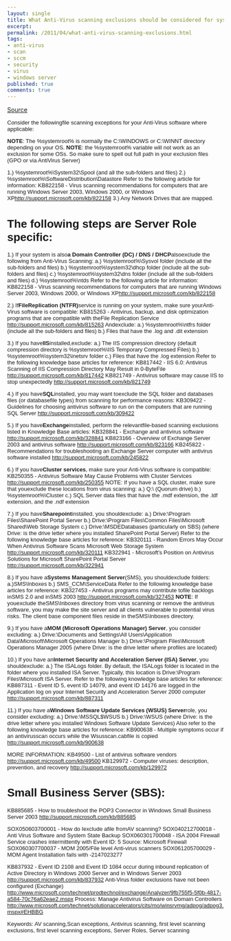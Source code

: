 ```yaml
---
layout: single
title: What Anti-Virus scanning exclusions should be considered for system and servers ?
excerpt: 
permalink: /2011/04/what-anti-virus-scanning-exclusions.html
tags: 
- anti-virus
- scan
- sccm
- security
- virus
- windows server
published: true
comments: true
---
```

[Source](http://myitforum.com/cs2/blogs/scassells/archive/2007/05/14/what-anti-virus-scanning-exclusions-should-be-considered-for-system-and-servers.aspx)

<span class="Apple-style-span" style="font-family: Tahoma, Arial, Helvetica; font-size: 13px;">
Consider the following<a class="" href="http://www.blogger.com/post-edit.g?blogID=5118199599906690528&amp;postID=3371138807439705803" name="#h1" title="#h1"></a>file scanning exceptions for your Anti-Virus software where applicable:

<strong>NOTE</strong>: The %systemroot% is normally the C:\WINDOWS or C:\WINNT directory depending on your OS.
<strong>NOTE</strong>: the %systemroot% variable will not work as an exclusion for some OSs. So make sure to spell out full path in your exclusion files (GPO or via AntiVirus Server)

1.) %systemroot%\System32\Spool (and all the sub-folders and files)
2.) %systemroot%\SoftwareDistribution\Datastore
Refer to the following article for information:
KB822158 - Virus scanning recommendations for computers that are running Windows Server 2003, Windows 2000, or Windows XP<a href="http://support.microsoft.com/kb/822158" style="color: #006ff7;">http://support.microsoft.com/kb/822158</a>
3.) Any Network Drives that are mapped.




The following steps are Server Role specific:
==========================================================
1.) If your system is also<strong>a Domain Controller (DC) / DNS / DHCP</strong>also<a class="" href="http://www.blogger.com/post-edit.g?blogID=5118199599906690528&amp;postID=3371138807439705803" name="#h2" title="#h2"></a>exclude the following from Anti-Virus Scanning:
a.) %systemroot%\Sysvol folder (include all the sub-folders and files)
b.) %systemroot%\system32\dhcp folder (include all the sub-folders and files)
c.) %systemroot%\system32\dns folder (include all the sub-folders and files)
d.) %systemroot%\ntds
Refer to the following article for information:
KB822158 - Virus scanning recommendations for computers that are running Windows Server 2003, Windows 2000, or Windows XP<a href="http://support.microsoft.com/kb/822158" style="color: #006ff7;">http://support.microsoft.com/kb/822158</a>

2.) If<a class="" href="http://www.blogger.com/post-edit.g?blogID=5118199599906690528&amp;postID=3371138807439705803" name="#h3" title="#h3"></a><strong>File</strong><strong>Replication (NTFR)</strong>service is running on your system, make sure yourAnti-Virus software is compatible:
KB815263 - Antivirus, backup, and disk optimization programs that are compatible with the<a class="" href="http://www.blogger.com/post-edit.g?blogID=5118199599906690528&amp;postID=3371138807439705803" name="#h4" title="#h4"></a>File Replication Service
<a href="http://support.microsoft.com/kb/815263" style="color: #006ff7;">http://support.microsoft.com/kb/815263</a>
And<a class="" href="http://www.blogger.com/post-edit.g?blogID=5118199599906690528&amp;postID=3371138807439705803" name="#h5" title="#h5"></a>exclude:
a.) %systemroot%\ntfrs folder (include all the sub-folders and files)
b.) Files that have the .log and .dit extension

3.) If you have<strong>IIS</strong>installed,<a class="" href="http://www.blogger.com/post-edit.g?blogID=5118199599906690528&amp;postID=3371138807439705803" name="#h6" title="#h6"></a>exclude:
a.) The IIS compression directory (default compression directory is %systemroot%\IIS Temporary Compressed Files)
b.) %systemroot%\system32\inetsrv folder
c.) Files that have the .log extension
Refer to the following knowledge base articles for reference:
KB817442 - IIS 6.0: Antivirus Scanning of IIS Compression Directory May Result in 0-Byte<a class="" href="http://www.blogger.com/post-edit.g?blogID=5118199599906690528&amp;postID=3371138807439705803" name="#h7" title="#h7"></a>File
<a href="http://support.microsoft.com/kb/817442" style="color: #006ff7;">http://support.microsoft.com/kb/817442</a>
KB821749 - Antivirus software may cause IIS to stop unexpectedly
<a href="http://support.microsoft.com/kb/821749" style="color: #006ff7;">http://support.microsoft.com/kb/821749</a>

4.) If you have<strong>SQL</strong>installed, you may want to<a class="" href="http://www.blogger.com/post-edit.g?blogID=5118199599906690528&amp;postID=3371138807439705803" name="#h8" title="#h8"></a>exclude the SQL folder and databases files (or database<a class="" href="http://www.blogger.com/post-edit.g?blogID=5118199599906690528&amp;postID=3371138807439705803" name="#h9" title="#h9"></a>file types) from scanning for performance reasons:
KB309422 - Guidelines for choosing antivirus software to run on the computers that are running SQL Server
<a href="http://support.microsoft.com/kb/309422" style="color: #006ff7;">http://support.microsoft.com/kb/309422</a>

5.) If you have<strong>Exchange</strong>installed, perform the relevant<a class="" href="http://www.blogger.com/post-edit.g?blogID=5118199599906690528&amp;postID=3371138807439705803" name="#h10" title="#h10"></a>file-based scanning exclusions listed in Knowledge Base articles:
KB328841 - Exchange and antivirus software
<a href="http://support.microsoft.com/kb/328841" style="color: #006ff7;">http://support.microsoft.com/kb/328841</a>
KB823166 - Overview of Exchange Server 2003 and antivirus software
<a href="http://support.microsoft.com/kb/823166" style="color: #006ff7;">http://support.microsoft.com/kb/823166</a>
KB245822 - Recommendations for troubleshooting an Exchange Server computer with antivirus software installed
<a href="http://support.microsoft.com/kb/245822" style="color: #006ff7;">http://support.microsoft.com/kb/245822</a>

6.) If you have<strong>Cluster services</strong>, make sure your Anti-Virus software is compatible:
KB250355 - Antivirus Software May Cause Problems with Cluster Services
<a href="http://support.microsoft.com/kb/250355" style="color: #006ff7;">http://support.microsoft.com/kb/250355</a>
NOTE: If you have a SQL cluster, make sure that you<a class="" href="http://www.blogger.com/post-edit.g?blogID=5118199599906690528&amp;postID=3371138807439705803" name="#h11" title="#h11"></a>exclude these locations from virus scanning:
a.) Q:\ (Quorum drive)
b.) %systemroot%\Cluster
c.) SQL Server data files that have the .mdf extension, the .ldf extension, and the .ndf extension

7.) If you have<strong>Sharepoint</strong>installed, you should<a class="" href="http://www.blogger.com/post-edit.g?blogID=5118199599906690528&amp;postID=3371138807439705803" name="#h12" title="#h12"></a>exclude:
a.) Drive:\Program Files\SharePoint Portal Server
b.) Drive:\Program Files\Common Files\Microsoft Shared\Web Storage System
c.) Drive:\MSDEDatabases (particularly on SBS) (where Drive: is the drive letter where you installed SharePoint Portal Server)
Refer to the following knowledge base articles for reference:
KB320111 - Random Errors May Occur When Antivirus Software Scans Microsoft Web Storage System
<a href="http://support.microsoft.com/kb/320111" style="color: #006ff7;">http://support.microsoft.com/kb/320111</a>
KB322941 - Microsoft's Position on Antivirus Solutions for Microsoft SharePoint Portal Server
<a href="http://support.microsoft.com/kb/322941" style="color: #006ff7;">http://support.microsoft.com/kb/322941</a>

8.) If you have a<strong>Systems Management Server</strong>(<a class="" href="http://www.blogger.com/post-edit.g?blogID=5118199599906690528&amp;postID=3371138807439705803" name="#h13" title="#h13"></a>SMS), you should<a class="" href="http://www.blogger.com/post-edit.g?blogID=5118199599906690528&amp;postID=3371138807439705803" name="#h14" title="#h14"></a>exclude folders:
a.)<a class="" href="http://www.blogger.com/post-edit.g?blogID=5118199599906690528&amp;postID=3371138807439705803" name="#h15" title="#h15"></a>SMS\Inboxes
b.) SMS_CCM\ServiceData
Refer to the following knowledge base articles for reference:
KB327453 - Antivirus programs may contribute to<a class="" href="http://www.blogger.com/post-edit.g?blogID=5118199599906690528&amp;postID=3371138807439705803" name="#h16" title="#h16"></a>file backlogs in<a class="" href="http://www.blogger.com/post-edit.g?blogID=5118199599906690528&amp;postID=3371138807439705803" name="#h17" title="#h17"></a>SMS 2.0 and in<a class="" href="http://www.blogger.com/post-edit.g?blogID=5118199599906690528&amp;postID=3371138807439705803" name="#h18" title="#h18"></a>SMS 2003
<a href="http://support.microsoft.com/kb/327453" style="color: #006ff7;" title="http://support.microsoft.com/kb/327453">http://support.microsoft.com/kb/327453</a>
<span style="font-family: Arial, sans-serif; font-size: 10pt;"><strong>NOTE</strong>: If you<a class="" href="http://www.blogger.com/post-edit.g?blogID=5118199599906690528&amp;postID=3371138807439705803" name="#h19" title="#h19"></a>exclude the<a class="" href="http://www.blogger.com/post-edit.g?blogID=5118199599906690528&amp;postID=3371138807439705803" name="#h20" title="#h20"></a>SMS\Inboxes directory from virus scanning or remove the antivirus software, you may make the site server and all clients vulnerable to potential virus risks. The client base component files reside in the<a class="" href="http://www.blogger.com/post-edit.g?blogID=5118199599906690528&amp;postID=3371138807439705803" name="#h21" title="#h21"></a>SMS\Inboxes directory.

9.) If you have a<strong>MOM (Microsoft Operations Manager) Server</strong>, you consider excluding:
a.) Drive:\Documents and Settings\All Users\Application Data\Microsoft\Microsoft Operations Manager
b.) Drive:\Program Files\Microsoft Operations Manager 2005 (where Drive: is the drive letter where profiles are located)

10.) If you have an<strong>Internet Security and Acceleration Server (ISA) Server</strong>, you should<a class="" href="http://www.blogger.com/post-edit.g?blogID=5118199599906690528&amp;postID=3371138807439705803" name="#h22" title="#h22"></a>exclude:
a.) The ISALogs folder. By default, the ISALogs folder is located in the folder where you installed ISA Server. Typically, this location is Drive:\Program Files\Microsoft ISA Server.
Refer to the following knowledge base articles for reference:
KB887311 - Event ID 5, event ID 14079, and event ID 14176 are logged in the Application log on your Internet Security and Acceleration Server 2000 computer
<a href="http://support.microsoft.com/kb/887311" style="color: #006ff7;">http://support.microsoft.com/kb/887311</a>

11.) If you have a<strong>Windows Software Update Services (WSUS) Server</strong>role, you consider excluding:
a.) Drive:\MSSQL$WSUS
b.) Drive:\WSUS
(where Drive: is the drive letter where you installed Windows Software Update
Services)
Also refer to the following knowledge base articles for reference:
KB900638 - Multiple symptoms occur if an antivirus<a class="" href="http://www.blogger.com/post-edit.g?blogID=5118199599906690528&amp;postID=3371138807439705803" name="#h23" title="#h23"></a>scan occurs while the Wsusscan.cab<a class="" href="http://www.blogger.com/post-edit.g?blogID=5118199599906690528&amp;postID=3371138807439705803" name="#h24" title="#h24"></a>file is copied
<a href="http://support.microsoft.com/kb/900638" style="color: #006ff7;">http://support.microsoft.com/kb/900638</a>


MORE INFORMATION:
KB49500 - List of antivirus software vendors
<a href="http://support.microsoft.com/kb/49500" style="color: #006ff7;">http://support.microsoft.com/kb/49500</a>
KB129972 - Computer viruses: description, prevention, and recovery
<a href="http://support.microsoft.com/kb/129972" style="color: #006ff7;">http://support.microsoft.com/kb/129972</a>

Small Business Server (SBS):
========================================
KB885685 - How to troubleshoot the POP3 Connector in Windows Small Business Server 2003
<a href="http://support.microsoft.com/kb/885685" style="color: #006ff7;">http://support.microsoft.com/kb/885685</a>

SOX050603700001 - How do I<a class="" href="http://www.blogger.com/post-edit.g?blogID=5118199599906690528&amp;postID=3371138807439705803" name="#h25" title="#h25"></a>exclude a<a class="" href="http://www.blogger.com/post-edit.g?blogID=5118199599906690528&amp;postID=3371138807439705803" name="#h26" title="#h26"></a>file from<a class="" href="http://www.blogger.com/post-edit.g?blogID=5118199599906690528&amp;postID=3371138807439705803" name="#h27" title="#h27"></a>AV scanning?
SOX040212700018 - Anti Virus Software and System State Backup
SOX060301700048 - ISA 2004 Firewall Service crashes intermittently with Event ID: 5 Source: Microsoft Firewall
SOX060307700037 - MOM 2005/<a class="" href="http://www.blogger.com/post-edit.g?blogID=5118199599906690528&amp;postID=3371138807439705803" name="#h28" title="#h28"></a>File level Anti-virus scanners
SOX061205700029 - MOM Agent Installation fails with -2147023277

KB837932 - Event ID 2108 and Event ID 1084 occur during inbound replication of Active Directory in Windows 2000 Server and in Windows Server 2003
<a href="http://support.microsoft.com/kb/837932" style="color: #006ff7;">http://support.microsoft.com/kb/837932</a>
Anti-Virus folder exclusions have not been configured (Exchange)
<a href="http://www.microsoft.com/technet/prodtechnol/exchange/Analyzer/9fb755f5-5f0b-4817-a584-70c76a62eae2.mspx" style="color: #006ff7;">http://www.microsoft.com/technet/prodtechnol/exchange/Analyzer/9fb755f5-5f0b-4817-a584-70c76a62eae2.mspx</a>
Process: Manage Antivirus Software on Domain Controllers
<a href="http://www.microsoft.com/technet/solutionaccelerators/cits/mo/winsrvmg/adpog/adpog3.mspx#EHBBG" style="color: #006ff7;">http://www.microsoft.com/technet/solutionaccelerators/cits/mo/winsrvmg/adpog/adpog3.mspx#EHBBG</a>

Keywords:
<a class="" href="http://www.blogger.com/post-edit.g?blogID=5118199599906690528&amp;postID=3371138807439705803" name="#h29" title="#h29"></a>AV scanning,<a class="" href="http://www.blogger.com/post-edit.g?blogID=5118199599906690528&amp;postID=3371138807439705803" name="#h30" title="#h30"></a>Scan exceptions, Antivirus scanning, first level scanning exclusions, first level scanning exceptions, Server Roles, Server scanning
